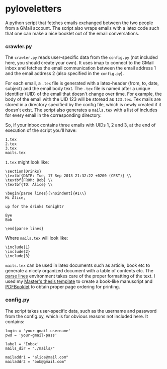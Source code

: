 pyloveletters
========

A python script that fetches emails exchanged between the two people from a GMail account. The script also wraps emails with a latex code such that one can make a nice booklet out of the email conversations.

### crawler.py

The `crawler.py` reads user-specific data from the `config.py` (not included here, you should create your own). It uses imap to connect to the GMail inbox and fetches the email communication between the email address 1 and the email address 2 (also specified in the `config.py`). 

For each email, a `.tex` file is generated with a latex-header (from, to, date, subject) and the email body text. The `.tex` file is named after a unique identifier (UID) of the email that doesn't change over time. For example, the body of the email with the UID 123 will be storead as `123.tex`. Tex mails are stored in a directory specified by the config file, which is newly created if it doesn't exist. The script also generates a `mails.tex` with a list of includes for every email in the corresponding directory.

So, if your inbox contains three emails with UIDs 1, 2 and 3, at the end of execution of the script you'll have:
```
1.tex
2.tex
3.tex
mails.tex
```

`1.tex` might look like:

```
\section{Drinks}
\textbf{DATE: Tue, 17 Sep 2013 21:32:22 +0200 (CEST)} \\
\textbf{FROM: Bob} \\
\textbf{TO: Alice} \\
 
\begin{parse lines}[\noindent]{#1\\} 
Hi Alice,

up for the drinks tonight?

Bye
Bob

\end{parse lines} 

```

Where `mails.tex` will look like:
```
\include{1}
\include{2}
\include{3}
```


`mails.tex` can be used in latex documents such as article, book etc to generate a nicely organized document with a table of contents etc. The [parse lines](http://www.ctan.org/tex-archive/macros/latex/contrib/parselines) environment takes care of the proper formatting of the text. I used my [Master's thesis template](https://github.com/ikajic/uni-templates/tree/master/thesis/masterthesis) to create a book-like manuscript and [PDFBooklet](http://pdfbooklet.sourceforge.net/) to obtain proper page ordering for printing.


### config.py

The script takes user-specific data, such as the username and password from the config.py, which is for obvious reasons not included here. It contains:

```
login = 'your-gmail-username'
pwd = 'your-gmail-pass'

label = 'Inbox'
mails_dir = "./mails/"

mailaddr1 = "alice@mail.com"
mailaddr2 = "bob@gmail.com"
```


